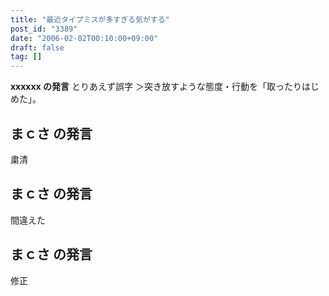 ```yaml
---
title: "最近タイプミスが多すぎる気がする"
post_id: "3389"
date: "2006-02-02T00:10:00+09:00"
draft: false
tag: []
---
```



**xxxxxx の発言** 
とりあえず誤字 ＞突き放すような態度・行動を「取ったりはじめた」。
## まｃさ の発言
粛清
## まｃさ の発言
間違えた
## まｃさ の発言
修正

